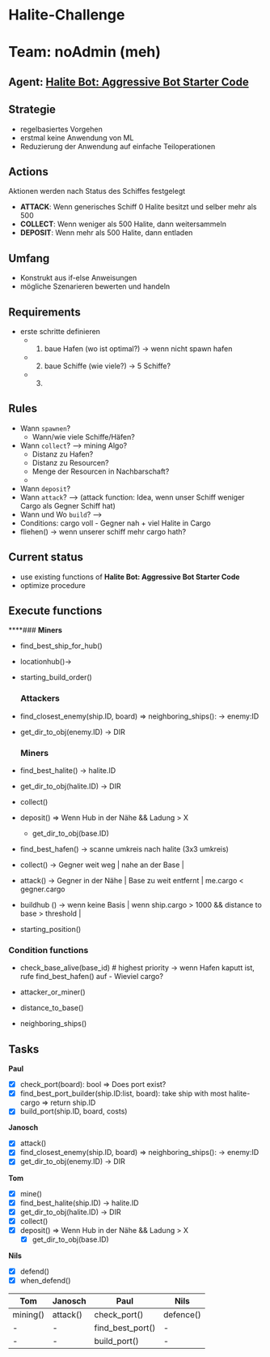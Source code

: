 # Halite-Challenge
# Team: noAdmin (meh)

## Agent: [Halite Bot: Aggressive Bot Starter Code](https://www.kaggle.com/code/alicia183/halite-bot-aggressive-bot-starter-code/notebook)

## Strategie 
- regelbasiertes Vorgehen
- erstmal keine Anwendung von ML
- Reduzierung der Anwendung auf einfache Teiloperationen

## Actions
Aktionen werden nach Status des Schiffes festgelegt 
- **ATTACK**: Wenn generisches Schiff 0 Halite besitzt und selber mehr als 500
- **COLLECT**: Wenn weniger als 500 Halite, dann weitersammeln
- **DEPOSIT**: Wenn mehr als 500 Halite, dann entladen

## Umfang

- Konstrukt aus if-else Anweisungen
- mögliche Szenarieren bewerten und handeln

## Requirements 
- erste schritte definieren
    - 1. baue Hafen (wo ist optimal?) -> wenn nicht spawn hafen
    - 2. baue Schiffe (wie viele?) -> 5 Schiffe?
    - 3. 

## Rules
- Wann `spawnen`?
    - Wann/wie viele Schiffe/Häfen?
- Wann `collect`? --> mining Algo? 
    - Distanz zu Hafen?
    - Distanz zu Resourcen?
    - Menge der Resourcen in Nachbarschaft?
    - 
- Wann `deposit`?
- Wann `attack`? --> (attack function: Idea, wenn unser Schiff weniger Cargo als Gegner Schiff hat)
-  Wann und Wo `build`? -->
- Conditions:
cargo voll - Gegner nah + viel Halite in Cargo
- fliehen() -> wenn unserer schiff mehr cargo hath?

## Current status

- use existing functions of **Halite Bot: Aggressive Bot Starter Code**
- optimize procedure 

## Execute functions
  ****### **Miners**
- find_best_ship_for_hub()
- locationhub()-> 

- starting_build_order()

  ### **Attackers**
- find_closest_enemy(ship.ID, board) => neighboring_ships(): -> enemy:ID
- get_dir_to_obj(enemy.ID) -> DIR

  ### **Miners**
- find_best_halite() -> halite.ID
- get_dir_to_obj(halite.ID) -> DIR
- collect()
- deposit() => Wenn Hub in der Nähe && Ladung > X
    - get_dir_to_obj(base.ID)

- find_best_hafen() -> scanne umkreis nach halite (3x3 umkreis) 
- collect() -> Gegner weit weg | nahe an der Base | 
- attack() -> Gegner in der Nähe |  Base zu weit entfernt | me.cargo < gegner.cargo
- buildhub () -> wenn keine Basis | wenn ship.cargo > 1000 && distance to base > threshold |


- starting_position()

### Condition functions 
- check_base_alive(base_id) # highest priority -> wenn Hafen kaputt ist, rufe find_best_hafen() auf - Wieviel cargo?
- attacker_or_miner()

- distance_to_base() 
- neighboring_ships() 

## Tasks

**Paul**
- [x] check_port(board): bool => Does port exist?
- [x] find_best_port_builder(ship.ID:list, board): take ship with most halite-cargo => return ship.ID
- [x] build_port(ship.ID, board, costs)

**Janosch**
- [x] attack()
- [x] find_closest_enemy(ship.ID, board) => neighboring_ships(): -> enemy:ID
- [x] get_dir_to_obj(enemy.ID) -> DIR

**Tom**
- [x] mine()
- [x] find_best_halite(ship.ID) -> halite.ID
- [x] get_dir_to_obj(halite.ID) -> DIR
- [x] collect()
- [x] deposit() => Wenn Hub in der Nähe && Ladung > X
    - [x] get_dir_to_obj(base.ID)

**Nils**
- [x] defend()
- [x] when_defend()

<table>
  <thead>
    <tr>
      <th>Tom</th>
      <th>Janosch</th>
      <th>Paul</th>
      <th>Nils</th>
    </tr>
  </thead>
  <tbody>
    <tr>
      <td>mining()</td>
      <td>attack()</td>
      <td>check_port()</td>
      <td>defence()</td>
    </tr>
    <tr>
      <td>-</td>
      <td>-</td>
      <td>find_best_port()</td>
      <td>-</td>
    </tr>
    <tr>
      <td>-</td>
      <td>-</td>
      <td>build_port()</td>
      <td>-</td>
    </tr>
  </tbody>
</table>